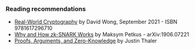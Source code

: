 ### Reading recommendations

- [Real-World Cryptography](https://www.manning.com/books/real-world-cryptography) by David Wong, September 2021 - ISBN 9781617296710
- [Why and How zk-SNARK Works](https://arxiv.org/abs/1906.07221) by Maksym Petkus - arXiv:1906.07221
- [Proofs, Arguments, and Zero-Knowledge](https://people.cs.georgetown.edu/jthaler/ProofsArgsAndZK.pdf) by Justin Thaler
